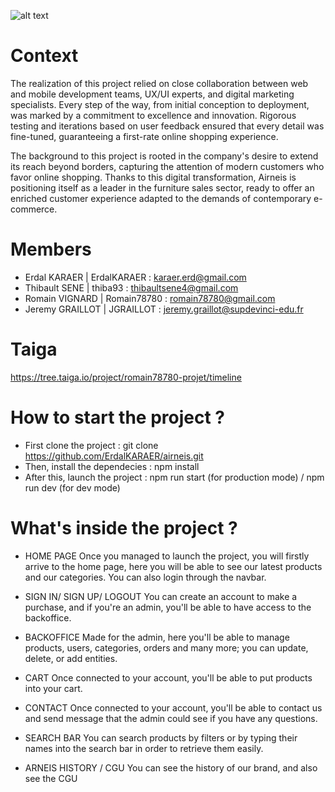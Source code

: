 ![alt text](https://github.com/ErdalKARAER/airneis/blob/create_project_structure/docs/AIRNEIS_logo.png?raw=true)

# Context

The realization of this project relied on close collaboration between web and mobile development teams, UX/UI experts, and digital marketing specialists. Every step of the way, from initial conception to deployment, was marked by a commitment to excellence and innovation. Rigorous testing and iterations based on user feedback ensured that every detail was fine-tuned, guaranteeing a first-rate online shopping experience. 

The background to this project is rooted in the company's desire to extend its reach beyond borders, capturing the attention of modern customers who favor online shopping. Thanks to this digital transformation, Airneis is positioning itself as a leader in the furniture sales sector, ready to offer an enriched customer experience adapted to the demands of contemporary e-commerce.

# Members

- Erdal KARAER | ErdalKARAER : karaer.erd@gmail.com
- Thibault SENE | thiba93 : thibaultsene4@gmail.com
- Romain VIGNARD | Romain78780 : romain78780@gmail.com
- Jeremy GRAILLOT | JGRAILLOT : jeremy.graillot@supdevinci-edu.fr

# Taiga

https://tree.taiga.io/project/romain78780-projet/timeline

# How to start the project ?

- First clone the project : git clone https://github.com/ErdalKARAER/airneis.git
- Then, install the dependecies : npm install
- After this, launch the project : npm run start (for production mode) / npm run dev (for dev mode)

# What's inside the project ?

- HOME PAGE
Once you managed to launch the project, you will firstly arrive to the home page, here you will be able to see our latest products and our categories. You can also login through the navbar.

- SIGN IN/ SIGN UP/ LOGOUT
You can create an account to make a purchase, and if you're an admin, you'll be able to have access to the backoffice.

- BACKOFFICE
Made for the admin, here you'll be able to manage products, users, categories, orders and many more; you can update, delete, or add entities.

- CART
Once connected to your account, you'll be able to put products into your cart.

- CONTACT
Once connected to your account, you'll be able to contact us and send message that the admin could see if you have any questions.

- SEARCH BAR
You can search products by filters or by typing their names into the search bar in order to retrieve them easily.

- ARNEIS HISTORY / CGU
You can see the history of our brand, and also see the CGU
